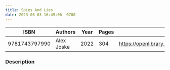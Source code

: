 ```yaml
---
title: Spies And Lies
date: 2023-06-03 16:49:06 -0700
---
```


| ISBN        | Authors      | Year    | Pages    | URL   |
| ----------- | ------------ | ------- | -------- | ----- |
| 9781743797990  | Alex Joske| 2022| 304|https://openlibrary.org/books/OL38185485M/Spies_and_Lies|    

### Description
